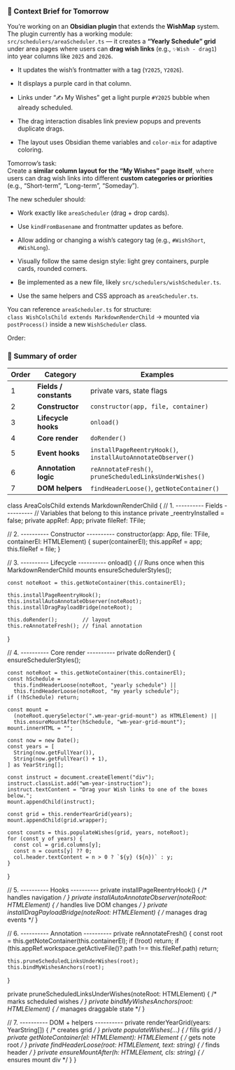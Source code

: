 ### 🧭 Context Brief for Tomorrow

You’re working on an **Obsidian plugin** that extends the **WishMap** system.  
The plugin currently has a working module:  
`src/schedulers/areaScheduler.ts` — it creates a **“Yearly Schedule” grid** under area pages where users can **drag wish links** (e.g., `✨Wish - drag1`) into year columns like `2025` and `2026`.

- It updates the wish’s frontmatter with a tag (`Y2025`, `Y2026`).
    
- It displays a purple card in that column.
    
- Links under “✍️ My Wishes” get a light purple `#Y2025` bubble when already scheduled.
    
- The drag interaction disables link preview popups and prevents duplicate drags.
    
- The layout uses Obsidian theme variables and `color-mix` for adaptive coloring.
    

Tomorrow’s task:  
Create a **similar column layout for the “My Wishes” page itself**, where users can drag wish links into different **custom categories or priorities** (e.g., “Short-term”, “Long-term”, “Someday”).

The new scheduler should:

- Work exactly like `areaScheduler` (drag + drop cards).
    
- Use `kindFromBasename` and frontmatter updates as before.
    
- Allow adding or changing a wish’s category tag (e.g., `#WishShort`, `#WishLong`).
    
- Visually follow the same design style: light grey containers, purple cards, rounded corners.
    
- Be implemented as a new file, likely `src/schedulers/wishScheduler.ts`.
    
- Use the same helpers and CSS approach as `areaScheduler.ts`.
    

You can reference `areaScheduler.ts` for structure:  
`class WishColsChild extends MarkdownRenderChild` → mounted via `postProcess()` inside a new `WishScheduler` class.

Order:

### 🧭 Summary of order

|Order|Category|Examples|
|---|---|---|
|1|**Fields / constants**|private vars, state flags|
|2|**Constructor**|`constructor(app, file, container)`|
|3|**Lifecycle hooks**|`onload()`|
|4|**Core render**|`doRender()`|
|5|**Event hooks**|`installPageReentryHook()`, `installAutoAnnotateObserver()`|
|6|**Annotation logic**|`reAnnotateFresh()`, `pruneScheduledLinksUnderWishes()`|
|7|**DOM helpers**|`findHeaderLoose()`, `getNoteContainer()`|
class AreaColsChild extends MarkdownRenderChild {
  // 1. ---------- Fields ----------
  // Variables that belong to this instance
  private _reentryInstalled = false;
  private appRef: App;
  private fileRef: TFile;

  // 2. ---------- Constructor ----------
  constructor(app: App, file: TFile, containerEl: HTMLElement) {
    super(containerEl);
    this.appRef = app;
    this.fileRef = file;
  }

  // 3. ---------- Lifecycle ----------
  onload() {
    // Runs once when this MarkdownRenderChild mounts
    ensureSchedulerStyles();

    const noteRoot = this.getNoteContainer(this.containerEl);

    this.installPageReentryHook();
    this.installAutoAnnotateObserver(noteRoot);
    this.installDragPayloadBridge(noteRoot);

    this.doRender();        // layout
    this.reAnnotateFresh(); // final annotation
  }

  // 4. ---------- Core render ----------
  private doRender() {
    ensureSchedulerStyles();

    const noteRoot = this.getNoteContainer(this.containerEl);
    const hSchedule =
      this.findHeaderLoose(noteRoot, "yearly schedule") ||
      this.findHeaderLoose(noteRoot, "my yearly schedule");
    if (!hSchedule) return;

    const mount =
      (noteRoot.querySelector(".wm-year-grid-mount") as HTMLElement) ||
      this.ensureMountAfter(hSchedule, "wm-year-grid-mount");
    mount.innerHTML = "";

    const now = new Date();
    const years = [
      String(now.getFullYear()),
      String(now.getFullYear() + 1),
    ] as YearString[];

    const instruct = document.createElement("div");
    instruct.classList.add("wm-year-instruction");
    instruct.textContent = "Drag your Wish links to one of the boxes below.";
    mount.appendChild(instruct);

    const grid = this.renderYearGrid(years);
    mount.appendChild(grid.wrapper);

    const counts = this.populateWishes(grid, years, noteRoot);
    for (const y of years) {
      const col = grid.columns[y];
      const n = counts[y] ?? 0;
      col.header.textContent = n > 0 ? `${y} (${n})` : y;
    }
  }

  // 5. ---------- Hooks ----------
  private installPageReentryHook() { /* handles navigation */ }
  private installAutoAnnotateObserver(noteRoot: HTMLElement) { /* handles live DOM changes */ }
  private installDragPayloadBridge(noteRoot: HTMLElement) { /* manages drag events */ }

  // 6. ---------- Annotation ----------
  private reAnnotateFresh() {
    const root = this.getNoteContainer(this.containerEl);
    if (!root) return;
    if (this.appRef.workspace.getActiveFile()?.path !== this.fileRef.path) return;

    this.pruneScheduledLinksUnderWishes(root);
    this.bindMyWishesAnchors(root);
  }

  private pruneScheduledLinksUnderWishes(noteRoot: HTMLElement) { /* marks scheduled wishes */ }
  private bindMyWishesAnchors(root: HTMLElement) { /* manages draggable state */ }

  // 7. ---------- DOM + helpers ----------
  private renderYearGrid(years: YearString[]) { /* creates grid */ }
  private populateWishes(...) { /* fills grid */ }
  private getNoteContainer(el: HTMLElement): HTMLElement { /* gets note root */ }
  private findHeaderLoose(root: HTMLElement, text: string) { /* finds header */ }
  private ensureMountAfter(h: HTMLElement, cls: string) { /* ensures mount div */ }
}
